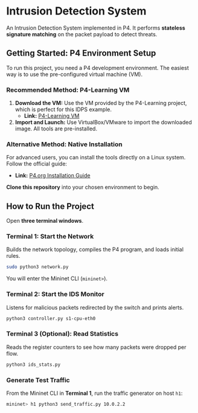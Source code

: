 # Intrusion Detection System

An Intrusion Detection System implemented in P4. It performs **stateless signature matching** on the packet payload to detect threats.

## Getting Started: P4 Environment Setup

To run this project, you need a P4 development environment. The easiest way is to use the pre-configured virtual machine (VM).

### Recommended Method: P4-Learning VM
1.  **Download the VM:** Use the VM provided by the P4-Learning project, which is perfect for this IDPS example.
    *   **Link:** [P4-Learning VM](https://github.com/jafingerhut/p4-guide/blob/master/bin/README-install-troubleshooting.md)
2.  **Import and Launch:** Use VirtualBox/VMware to import the downloaded image. All tools are pre-installed.

### Alternative Method: Native Installation
For advanced users, you can install the tools directly on a Linux system. Follow the official guide:
*   **Link:** [P4.org Installation Guide](https://github.com/p4lang/behavioral-model#dependencies)

**Clone this repository** into your chosen environment to begin.

## How to Run the Project

Open **three terminal windows**.

### Terminal 1: Start the Network
Builds the network topology, compiles the P4 program, and loads initial rules.
```bash
sudo python3 network.py
```
You will enter the Mininet CLI (`mininet>`).

### Terminal 2: Start the IDS Monitor
Listens for malicious packets redirected by the switch and prints alerts.
```bash
python3 controller.py s1-cpu-eth0
```

### Terminal 3 (Optional): Read Statistics
Reads the register counters to see how many packets were dropped per flow.
```bash
python3 ids_stats.py
```

### Generate Test Traffic
From the Mininet CLI in **Terminal 1**, run the traffic generator on host `h1`:
```bash
mininet> h1 python3 send_traffic.py 10.0.2.2
```
